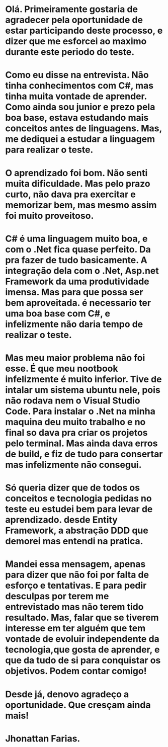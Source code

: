 # Olá. Primeiramente gostaria de agradecer pela oportunidade de estar participando deste processo, e dizer que me esforcei ao maximo durante este periodo do teste.

#  Como eu disse na entrevista. Não tinha conhecimentos com C#, mas tinha muita vontade de aprender. Como ainda sou junior e prezo pela boa base, estava estudando mais conceitos antes de linguagens. Mas, me dediquei a estudar a linguagem para realizar o teste.

# O aprendizado foi bom. Não senti muita dificuldade. Mas pelo prazo curto, não dava pra exercitar e memorizar bem, mas mesmo assim foi muito proveitoso.

# C# é uma linguagem muito boa, e com o .Net fica quase perfeito. Da pra fazer de tudo basicamente. A integração dela com o .Net, Asp.net Framework da uma produtividade imensa. Mas para que possa ser bem aproveitada. é necessario ter uma boa base com C#, e infelizmente não daria tempo de realizar o teste.

# Mas meu maior problema não foi esse. É que meu nootbook infelizmente é muito inferior. Tive de intalar um sistema ubuntu nele, pois não rodava nem o Visual Studio Code. Para instalar o .Net na minha maquina deu muito trabalho e no final so dava pra criar os projetos pelo terminal. Mas ainda dava erros de build, e fiz de tudo para consertar mas infelizmente não consegui.

# Só queria dizer que de todos os conceitos e tecnologia pedidas no teste eu estudei bem para levar de aprendizado. desde Entity Framework, a abstração DDD que demorei mas entendi na pratica.

# Mandei essa mensagem, apenas para dizer que não foi por falta de esforço e tentativas. E para pedir desculpas por terem me entrevistado mas não terem tido resultado. Mas, falar que se tiverem interesse em ter alguém que tem vontade de evoluir independente da tecnologia,que gosta de aprender, e que da tudo de si para conquistar os objetivos. Podem contar comigo!

# Desde já, denovo agradeço a oportunidade. Que cresçam ainda mais!
# Jhonattan Farias.